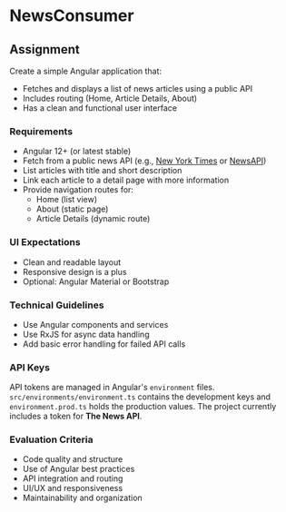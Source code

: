 # NewsConsumer

## Assignment

Create a simple Angular application that:
- Fetches and displays a list of news articles using a public API
- Includes routing (Home, Article Details, About)
- Has a clean and functional user interface

### Requirements
- Angular 12+ (or latest stable)
- Fetch from a public news API (e.g., [New York Times](https://developer.nytimes.com/) or [NewsAPI](https://newsapi.org/))
- List articles with title and short description
- Link each article to a detail page with more information
- Provide navigation routes for:
  - Home (list view)
  - About (static page)
  - Article Details (dynamic route)

### UI Expectations
- Clean and readable layout
- Responsive design is a plus
- Optional: Angular Material or Bootstrap

### Technical Guidelines
- Use Angular components and services
- Use RxJS for async data handling
- Add basic error handling for failed API calls

### API Keys
API tokens are managed in Angular's `environment` files.
`src/environments/environment.ts` contains the development keys and
`environment.prod.ts` holds the production values. The project currently
includes a token for **The News API**.

### Evaluation Criteria
- Code quality and structure
- Use of Angular best practices
- API integration and routing
- UI/UX and responsiveness
- Maintainability and organization


